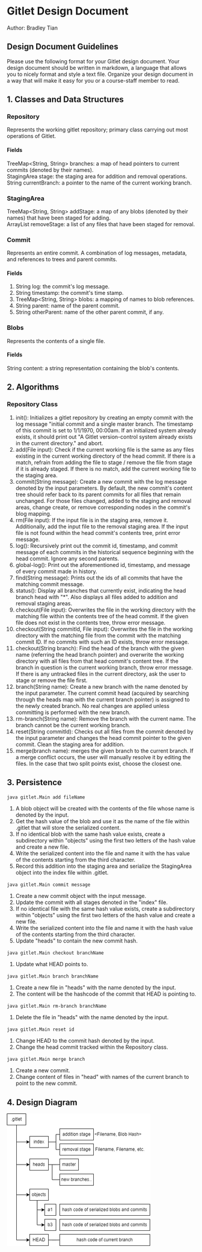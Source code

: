 # Gitlet Design Document
Author: Bradley Tian

## Design Document Guidelines

Please use the following format for your Gitlet design document. Your design
document should be written in markdown, a language that allows you to nicely 
format and style a text file. Organize your design document in a way that 
will make it easy for you or a course-staff member to read.  

## 1. Classes and Data Structures

### Repository
Represents the working gitlet repository; primary class carrying out most operations of Gitlet.

#### Fields
TreeMap<String, String> branches: a map of head pointers to current commits (denoted by their names).   
StagingArea stage: the staging area for addition and removal operations.   
String currentBranch: a pointer to the name of the current working branch.   

### StagingArea
TreeMap<String, String> addStage: a map of any blobs (denoted by their names) that have been staged for adding.   
ArrayList<String> removeStage: a list of any files that have been staged for removal.   

### Commit
Represents an entire commit. A combination of log messages, metadata, and references to trees and parent commits. 

#### Fields
1. String log: the commit's log message.
2. String timestamp: the commit's time stamp.
3. TreeMap<String, String> blobs: a mapping of names to blob references.
4. String parent: name of the parent commit.
5. String otherParent: name of the other parent commit, if any.

### Blobs
Represents the contents of a single file.

#### Fields
String content: a string representation containing the blob's contents.

## 2. Algorithms

### Repository Class
1. init(): Initializes a gitlet repository by creating an empty commit with the log message "initial commit
 and a single master branch. The timestamp of this commit is set to 1/1/1970, 00:00am. If an initialized system already exists, it should print out "A Gitlet version-control system already exists in the current directory." and abort. 
2. add(File input): Check if the current working file is the same as any files existing in the current working directory of the head commit. If there is a match, refrain from adding the file to stage / remove the file from stage if it is already staged. If there is no match, add the current working file to the staging area.
3. commit(String message): Create a new commit with the log message denoted by the input parameters. By default, the new commit's content tree should refer back to its parent commits for all files that remain unchanged. For those files changed, added to the staging and removal areas, change create, or remove corresponding nodes in the commit's blog mapping. 
4. rm(File input): If the input file is in the staging area, remove it. Additionally, add the input file to the removal staging area. If the input file is not found within the head commit's contents tree, print error message.
5. log(): Recursively print out the commit id, timestamp, and commit message of each commits in the historical sequence beginning with the head commit. Ignore any second parents.
6. global-log(): Print out the aforementioned id, timestamp, and message of every commit made in history. 
7. find(String message): Prints out the ids of all commits that have the matching commit message. 
8. status(): Display all branches that currently exist, indicating the head branch head with "*". Also displays all files added to addition and removal staging areas.
9. checkout(File input): Overwrites the file in the working directory with the matching file within the contents tree of the head commit. If the given file does not exist in the contents tree, throw error message. 
10. checkout(String commitId, File input): Overwrites the file in the working directory with the matching file from the commit with the matching commit ID. If no commits with such an ID exists, throw error message.
11. checkout(String branch): Find the head of the branch with the given name (referring the head branch pointer) and overwrite the working directory with all files from that head commit's content tree. If the branch in question is the current working branch, throw error message. If there is any untracked files in the current directory, ask the user to stage or remove the file first.
12. branch(String name): Create a new branch with the name denoted by the input parameter. The current commit head (acquired by searching through the heads map with the current branch pointer) is assigned to the newly created branch. No real changes are applied unless committing is performed with the new branch. 
13. rm-branch(String name): Remove the branch with the current name. The branch cannot be the current working branch.
14. reset(String commitId): Checks out all files from the commit denoted by the input parameter and changes the head commit pointer to the given commit. Clean the staging area for addition.
15. merge(branch name): merges the given branch to the current branch. If a merge conflict occurs, the user will manually resolve it by editing the files. In the case that two split points exist, choose the closest one. 
## 3. Persistence
`java gitlet.Main add fileName`
1. A blob object will be created with the contents of the file whose name is denoted by the input.
2. Get the hash value of the blob and use it as the name of the file within .gitlet that will store the serialized content.
3. If no identical blob with the same hash value exists, create a subdirectory within "objects" using the first two letters of the hash value and create a new file. 
4. Write the serialized content into the file and name it with the has value of the contents starting from the third character.
5. Record this addition into the staging area and serialize the StagingArea object into the index file within .gitlet.

`java gitlet.Main commit message`
1. Create a new commit object with the input message. 
2. Update the commit with all stages denoted in the "index" file.
3. If no identical file with the same hash value exists, create a subdirectory within "objects" using the first two letters of the hash value and create a new file.
4. Write the serialized content into the file and name it with the hash value of the contents starting from the third character.
5. Update "heads" to contain the new commit hash.

`java gitlet.Main checkout branchName`
1. Update what HEAD points to.

`java gitlet.Main branch branchName`
1. Create a new file in "heads" with the name denoted by the input.
2. The content will be the hashcode of the commit that HEAD is pointing to.

`java gitlet.Main rm-branch branchName`
1. Delete the file in "heads" with the name denoted by the input.

`java gitlet.Main reset id`
1. Change HEAD to the commit hash denoted by the input.
2. Change the head commit tracked within the Repository class. 

`java gitlet.Main merge branch`
1. Create a new commit.
2. Change content of files in "head" with names of the current branch to point to the new commit.

## 4. Design Diagram
![](./Gitlet%20Design%20Diagram.jpg)
